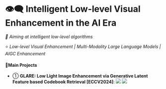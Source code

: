 # 👁️‍🗨️ Intelligent Low-level Visual Enhancement in the AI Era

_🔖 Aiming at intelligent low-level algorithms_

⭐ _Low-level Visual Enhancement | Multi-Modality Large Language Models | AIGC Enhancement_

#### 📖Main Projects

- ① **GLARE: Low Light Image Enhancement via Generative Latent Feature based Codebook Retrieval [ECCV2024]**:  <a href="https://arxiv.org/abs/2407.12431"><img src="https://img.shields.io/badge/Arxiv-2407:12431-red"/></a> <a href="https://github.com/LowlevelAI/GLARE"><img src="https://img.shields.io/github/stars/LowlevelAI/GLARE"/></a>


